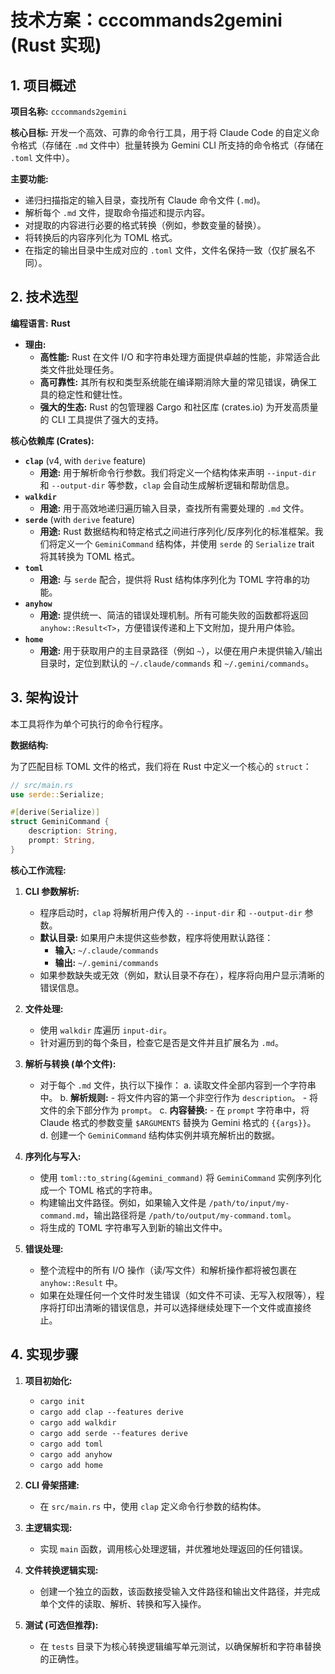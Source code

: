 # 技术方案：cccommands2gemini (Rust 实现)

## 1. 项目概述

**项目名称:** `cccommands2gemini`

**核心目标:** 开发一个高效、可靠的命令行工具，用于将 Claude Code 的自定义命令格式（存储在 `.md` 文件中）批量转换为 Gemini CLI 所支持的命令格式（存储在 `.toml` 文件中）。

**主要功能:**
- 递归扫描指定的输入目录，查找所有 Claude 命令文件 (`.md`)。
- 解析每个 `.md` 文件，提取命令描述和提示内容。
- 对提取的内容进行必要的格式转换（例如，参数变量的替换）。
- 将转换后的内容序列化为 TOML 格式。
- 在指定的输出目录中生成对应的 `.toml` 文件，文件名保持一致（仅扩展名不同）。

## 2. 技术选型

**编程语言:** **Rust**

- **理由:**
    - **高性能:** Rust 在文件 I/O 和字符串处理方面提供卓越的性能，非常适合此类文件批处理任务。
    - **高可靠性:** 其所有权和类型系统能在编译期消除大量的常见错误，确保工具的稳定性和健壮性。
    - **强大的生态:** Rust 的包管理器 Cargo 和社区库 (crates.io) 为开发高质量的 CLI 工具提供了强大的支持。

**核心依赖库 (Crates):**

- **`clap`** (v4, with `derive` feature)
    - **用途:** 用于解析命令行参数。我们将定义一个结构体来声明 `--input-dir` 和 `--output-dir` 等参数，`clap` 会自动生成解析逻辑和帮助信息。
- **`walkdir`**
    - **用途:** 用于高效地递归遍历输入目录，查找所有需要处理的 `.md` 文件。
- **`serde`** (with `derive` feature)
    - **用途:** Rust 数据结构和特定格式之间进行序列化/反序列化的标准框架。我们将定义一个 `GeminiCommand` 结构体，并使用 `serde` 的 `Serialize` trait 将其转换为 TOML 格式。
- **`toml`**
    - **用途:** 与 `serde` 配合，提供将 Rust 结构体序列化为 TOML 字符串的功能。
- **`anyhow`**
    - **用途:** 提供统一、简洁的错误处理机制。所有可能失败的函数都将返回 `anyhow::Result<T>`，方便错误传递和上下文附加，提升用户体验。
- **`home`**
    - **用途:** 用于获取用户的主目录路径（例如 `~`），以便在用户未提供输入/输出目录时，定位到默认的 `~/.claude/commands` 和 `~/.gemini/commands`。

## 3. 架构设计

本工具将作为单个可执行的命令行程序。

**数据结构:**

为了匹配目标 TOML 文件的格式，我们将在 Rust 中定义一个核心的 `struct`：

```rust
// src/main.rs
use serde::Serialize;

#[derive(Serialize)]
struct GeminiCommand {
    description: String,
    prompt: String,
}
```

**核心工作流程:**

1.  **CLI 参数解析:**
    - 程序启动时，`clap` 将解析用户传入的 `--input-dir` 和 `--output-dir` 参数。
    - **默认目录:** 如果用户未提供这些参数，程序将使用默认路径：
        - **输入:** `~/.claude/commands`
        - **输出:** `~/.gemini/commands`
    - 如果参数缺失或无效（例如，默认目录不存在），程序将向用户显示清晰的错误信息。

2.  **文件处理:**
    - 使用 `walkdir` 库遍历 `input-dir`。
    - 针对遍历到的每个条目，检查它是否是文件并且扩展名为 `.md`。

3.  **解析与转换 (单个文件):**
    - 对于每个 `.md` 文件，执行以下操作：
        a. 读取文件全部内容到一个字符串中。
        b. **解析规则:**
            - 将文件内容的第一个非空行作为 `description`。
            - 将文件的余下部分作为 `prompt`。
        c. **内容替换:**
            - 在 `prompt` 字符串中，将 Claude 格式的参数变量 `$ARGUMENTS` 替换为 Gemini 格式的 `{{args}}`。
        d. 创建一个 `GeminiCommand` 结构体实例并填充解析出的数据。

4.  **序列化与写入:**
    - 使用 `toml::to_string(&gemini_command)` 将 `GeminiCommand` 实例序列化成一个 TOML 格式的字符串。
    - 构建输出文件路径。例如，如果输入文件是 `/path/to/input/my-command.md`，输出路径将是 `/path/to/output/my-command.toml`。
    - 将生成的 TOML 字符串写入到新的输出文件中。

5.  **错误处理:**
    - 整个流程中的所有 I/O 操作（读/写文件）和解析操作都将被包裹在 `anyhow::Result` 中。
    - 如果在处理任何一个文件时发生错误（如文件不可读、无写入权限等），程序将打印出清晰的错误信息，并可以选择继续处理下一个文件或直接终止。

## 4. 实现步骤

1.  **项目初始化:**
    - `cargo init`
    - `cargo add clap --features derive`
    - `cargo add walkdir`
    - `cargo add serde --features derive`
    - `cargo add toml`
    - `cargo add anyhow`
    - `cargo add home`

2.  **CLI 骨架搭建:**
    - 在 `src/main.rs` 中，使用 `clap` 定义命令行参数的结构体。

3.  **主逻辑实现:**
    - 实现 `main` 函数，调用核心处理逻辑，并优雅地处理返回的任何错误。

4.  **文件转换逻辑实现:**
    - 创建一个独立的函数，该函数接受输入文件路径和输出文件路径，并完成单个文件的读取、解析、转换和写入操作。

5.  **测试 (可选但推荐):**
    - 在 `tests` 目录下为核心转换逻辑编写单元测试，以确保解析和字符串替换的正确性。

